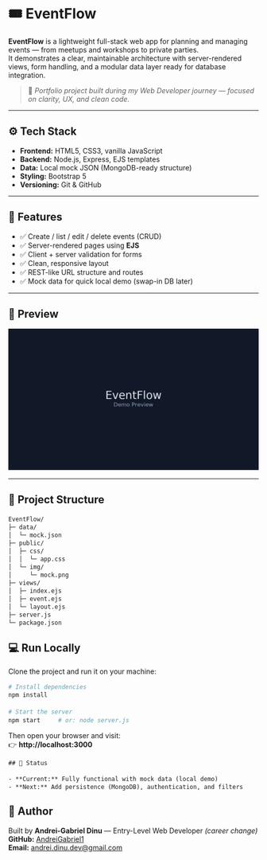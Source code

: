 # 🎟️ EventFlow

**EventFlow** is a lightweight full-stack web app for planning and managing events — from meetups and workshops to private parties.  
It demonstrates a clear, maintainable architecture with server-rendered views, form handling, and a modular data layer ready for database integration.

> 🧭 *Portfolio project built during my Web Developer journey — focused on clarity, UX, and clean code.*

---

## ⚙️ Tech Stack

- **Frontend:** HTML5, CSS3, vanilla JavaScript  
- **Backend:** Node.js, Express, EJS templates  
- **Data:** Local mock JSON (MongoDB-ready structure)  
- **Styling:** Bootstrap 5  
- **Versioning:** Git & GitHub  

---

## 🚀 Features

- ✅ Create / list / edit / delete events (CRUD)  
- ✅ Server-rendered pages using **EJS**  
- ✅ Client + server validation for forms  
- ✅ Clean, responsive layout  
- ✅ REST-like URL structure and routes  
- ✅ Mock data for quick local demo (swap-in DB later)  

---

## 📸 Preview

![Preview](public/img/mock.png)

---

## 🧩 Project Structure

```text
EventFlow/
├─ data/
│  └─ mock.json
├─ public/
│  ├─ css/
│  │  └─ app.css
│  └─ img/
│     └─ mock.png
├─ views/
│  ├─ index.ejs
│  ├─ event.ejs
│  └─ layout.ejs
├─ server.js
└─ package.json

```

## 💻 Run Locally

Clone the project and run it on your machine:

```bash
# Install dependencies
npm install

# Start the server
npm start     # or: node server.js

```
Then open your browser and visit:  
👉 **http://localhost:3000**

```
## 📌 Status

- **Current:** Fully functional with mock data (local demo)  
- **Next:** Add persistence (MongoDB), authentication, and filters

```
## 👤 Author

Built by **Andrei-Gabriel Dinu** — Entry-Level Web Developer *(career change)*  
**GitHub:** [AndreiGabriel1](https://github.com/AndreiGabriel1)  
**Email:** andrei.dinu.dev@gmail.com

```